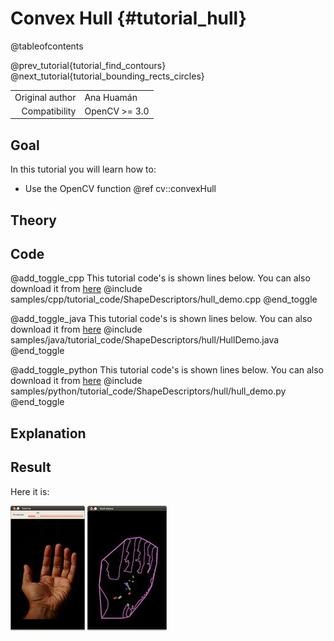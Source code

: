 Convex Hull {#tutorial_hull}
===========

@tableofcontents

@prev_tutorial{tutorial_find_contours}
@next_tutorial{tutorial_bounding_rects_circles}

|    |    |
| -: | :- |
| Original author | Ana Huamán |
| Compatibility | OpenCV >= 3.0 |

Goal
----

In this tutorial you will learn how to:

-   Use the OpenCV function @ref cv::convexHull

Theory
------

Code
----

@add_toggle_cpp
This tutorial code's is shown lines below. You can also download it from
[here](https://github.com/opencv/opencv/tree/5.x/samples/cpp/tutorial_code/ShapeDescriptors/hull_demo.cpp)
@include samples/cpp/tutorial_code/ShapeDescriptors/hull_demo.cpp
@end_toggle

@add_toggle_java
This tutorial code's is shown lines below. You can also download it from
[here](https://github.com/opencv/opencv/tree/5.x/samples/java/tutorial_code/ShapeDescriptors/hull/HullDemo.java)
@include samples/java/tutorial_code/ShapeDescriptors/hull/HullDemo.java
@end_toggle

@add_toggle_python
This tutorial code's is shown lines below. You can also download it from
[here](https://github.com/opencv/opencv/tree/5.x/samples/python/tutorial_code/ShapeDescriptors/hull/hull_demo.py)
@include samples/python/tutorial_code/ShapeDescriptors/hull/hull_demo.py
@end_toggle

Explanation
-----------

Result
------

Here it is:

![Original](images/Hull_Original_Image.jpg)
![Result](images/Hull_Result.jpg)
